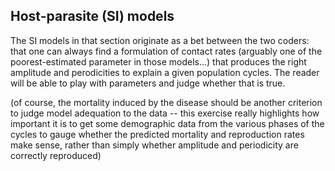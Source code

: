 ## Host-parasite (SI) models

The SI models in that section originate as a bet between the two coders: that one can always find a formulation of contact rates (arguably one of the poorest-estimated parameter in those models...) that produces the right amplitude and perodicities to explain a given population cycles. The reader will be able to play with parameters and judge whether that is true. 

(of course, the mortality induced by the disease should be another criterion to judge model adequation to the data -- this exercise really highlights how important it is to get some demographic data from the various phases of the cycles to gauge whether the predicted mortality and reproduction rates make sense, rather than simply whether amplitude and periodicity are correctly reproduced)



